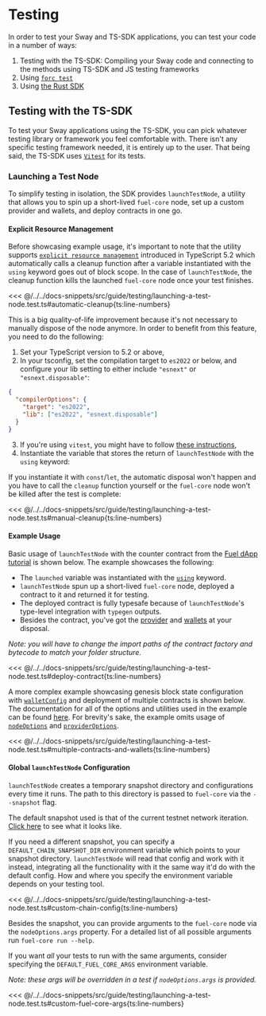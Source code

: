 <script setup>
  import { data } from '../../versions.data'
  const { forc } = data
  const url = `https://docs.fuel.network/docs/forc/commands/forc_test/`
</script>

# Testing

In order to test your Sway and TS-SDK applications, you can test your code in a number of ways:

1. Testing with the TS-SDK: Compiling your Sway code and connecting to the methods using TS-SDK and JS testing frameworks
1. Using [`forc test`](https://docs.fuel.network/docs/forc/commands/forc%5ftest/#forc-test)
1. Using [the Rust SDK](https://docs.fuel.network/docs/fuels-rs/testing/)

## Testing with the TS-SDK

To test your Sway applications using the TS-SDK, you can pick whatever testing library or framework you feel comfortable with. There isn't any specific testing framework needed, it is entirely up to the user. That being said, the TS-SDK uses [`Vitest`](https://vitest.dev/) for its tests.

### Launching a Test Node

To simplify testing in isolation, the SDK provides `launchTestNode`, a utility that allows you to spin up a short-lived `fuel-core` node, set up a custom provider and wallets, and deploy contracts in one go.

#### Explicit Resource Management

Before showcasing example usage, it's important to note that the utility supports [`explicit resource management`](https://www.typescriptlang.org/docs/handbook/variable-declarations.html#using-declarations) introduced in TypeScript 5.2 which automatically calls a cleanup function after a variable instantiated with the `using` keyword goes out of block scope. In the case of `launchTestNode`, the cleanup function kills the launched `fuel-core` node once your test finishes.

<<< @/../../docs-snippets/src/guide/testing/launching-a-test-node.test.ts#automatic-cleanup{ts:line-numbers}

This is a big quality-of-life improvement because it's not necessary to manually dispose of the node anymore.
In order to benefit from this feature, you need to do the following:

1. Set your TypeScript version to 5.2 or above,
2. In your tsconfig, set the compilation target to `es2022` or below, and configure your lib setting to either include `"esnext"` or `"esnext.disposable"`:

```json
{
  "compilerOptions": {
    "target": "es2022",
    "lib": ["es2022", "esnext.disposable"]
  }
}
```

3. If you're using `vitest`, you might have to follow [these instructions](https://github.com/vitest-dev/vitest/issues/4183#issuecomment-1780959907),
4. Instantiate the variable that stores the return of `launchTestNode` with the `using` keyword:

If you instantiate it with `const`/`let`, the automatic disposal won't happen and you have to call the `cleanup` function yourself or the `fuel-core` node won't be killed after the test is complete:

<<< @/../../docs-snippets/src/guide/testing/launching-a-test-node.test.ts#manual-cleanup{ts:line-numbers}

#### Example Usage

Basic usage of `launchTestNode` with the counter contract from the [Fuel dApp tutorial](../creating-a-fuel-dapp/index.md) is shown below.
The example showcases the following:

- The `launched` variable was instantiated with the [`using`](https://www.typescriptlang.org/docs/handbook/variable-declarations.html#using-declarations) keyword.
- `launchTestNode` spun up a short-lived `fuel-core` node, deployed a contract to it and returned it for testing.
- The deployed contract is fully typesafe because of `launchTestNode`'s type-level integration with `typegen` outputs.
- Besides the contract, you've got the [provider](../provider/index.md) and [wallets](../wallets/index.md) at your disposal.

_Note: you will have to change the import paths of the contract factory and bytecode to match your folder structure._

<<< @/../../docs-snippets/src/guide/testing/launching-a-test-node.test.ts#deploy-contract{ts:line-numbers}

A more complex example showcasing genesis block state configuration with [`walletConfig`](./reference.md#walletconfig) and deployment of multiple contracts is shown below.
The documentation for all of the options and utilities used in the example can be found [here](./reference.md). For brevity's sake, the example omits usage of [`nodeOptions`](./reference.md#nodeoptions) and [`providerOptions`](./reference.md#provideroptions).

<<< @/../../docs-snippets/src/guide/testing/launching-a-test-node.test.ts#multiple-contracts-and-wallets{ts:line-numbers}

#### Global `launchTestNode` Configuration

`launchTestNode` creates a temporary snapshot directory and configurations every time it runs. The path to this directory is passed to `fuel-core` via the `--snapshot` flag.

The default snapshot used is that of the current testnet network iteration. [Click here](https://github.com/FuelLabs/fuels-ts/blob/master/.fuel-core/configs) to see what it looks like.

If you need a different snapshot, you can specify a `DEFAULT_CHAIN_SNAPSHOT_DIR` environment variable which points to your snapshot directory. `launchTestNode` will read that config and work with it instead, integrating all the functionality with it the same way it'd do with the default config.
How and where you specify the environment variable depends on your testing tool.

<<< @/../../docs-snippets/src/guide/testing/launching-a-test-node.test.ts#custom-chain-config{ts:line-numbers}

Besides the snapshot, you can provide arguments to the `fuel-core` node via the `nodeOptions.args` property. For a detailed list of all possible arguments run `fuel-core run --help`.

If you want _all_ your tests to run with the same arguments, consider specifying the `DEFAULT_FUEL_CORE_ARGS` environment variable.

_Note: these args will be overridden in a test if `nodeOptions.args` is provided._

<<< @/../../docs-snippets/src/guide/testing/launching-a-test-node.test.ts#custom-fuel-core-args{ts:line-numbers}
